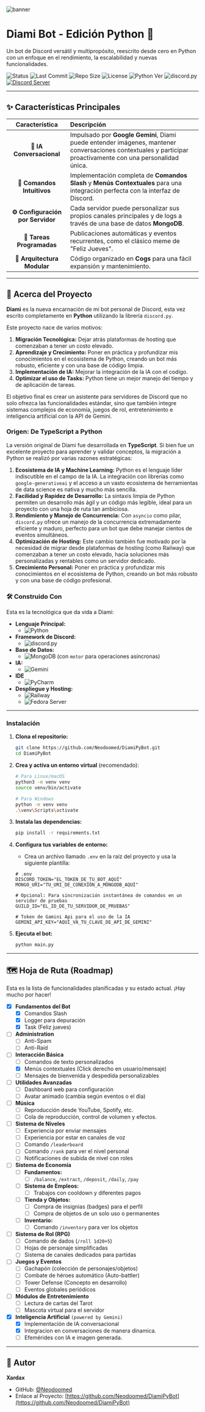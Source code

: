 
![banner](assets/readme/Diami-Banner.png)

# Diami Bot - Edición Python 🐍
  
Un bot de Discord versátil y multipropósito, reescrito desde cero en Python con un enfoque en el rendimiento, la escalabilidad y nuevas funcionalidades.


<!-- Badges -->
![Status](https://img.shields.io/badge/Status-En%20Desarrollo-blue)
![Last Commit](https://img.shields.io/github/last-commit/Neodoomed/DiamiPyBot)
![Repo Size](https://img.shields.io/github/repo-size/Neodoomed/DiamiPyBot)
![License](https://img.shields.io/github/license/Neodoomed/DiamiPyBot)
![Python Ver](https://img.shields.io/badge/Python-3.10%2B-blue?logo=python)
![discord.py](https://img.shields.io/badge/discord.py-v2.3.2-blue?logo=discord&logoColor=white)
[![Discord Server](https://discordapp.com/api/guilds/774727090188320808/embed.png)](https://discord.com/invite/3x8uMdpeHR)

---
## ✨ Características Principales

| Característica | Descripción |
| :---: | :--- |
| **🧠 IA Conversacional** | Impulsado por **Google Gemini**, Diami puede entender imágenes, mantener conversaciones contextuales y participar proactivamente con una personalidad única. |
| **🤖 Comandos Intuitivos** | Implementación completa de **Comandos Slash** y **Menús Contextuales** para una integración perfecta con la interfaz de Discord. |
| **⚙️ Configuración por Servidor** | Cada servidor puede personalizar sus propios canales principales y de logs a través de una base de datos **MongoDB**. |
| **📅 Tareas Programadas** | Publicaciones automáticas y eventos recurrentes, como el clásico meme de "Feliz Jueves". |
| **🧩 Arquitectura Modular** | Código organizado en **Cogs** para una fácil expansión y mantenimiento. |


---
## 📖 Acerca del Proyecto

**Diami** es la nueva encarnación de mi bot personal de Discord, esta vez escrito completamente en **Python** utilizando la librería `discord.py`.

Este proyecto nace de varios motivos:
1.  **Migración Tecnológica:** Dejar atrás plataformas de hosting que comenzaban a tener un costo elevado.
2.  **Aprendizaje y Crecimiento:** Poner en práctica y profundizar mis conocimientos en el ecosistema de Python, creando un bot más robusto, eficiente y con una base de código limpia.
3.  **Implementación de IA:** Mejorar la integración de la IA con el codigo.
4.  **Optimizar el uso de Tasks:** Python tiene un mejor manejo del tiempo y de aplicación de tareas.

El objetivo final es crear un asistente para servidores de Discord que no solo ofrezca las funcionalidades estándar, sino que también integre sistemas complejos de economía, juegos de rol, entretenimiento e inteligencia artificial con la API de Gemini.

### Origen: De TypeScript a Python

La versión original de Diami fue desarrollada en **TypeScript**. Si bien fue un excelente proyecto para aprender y validar conceptos, la migración a Python se realizó por varias razones estratégicas:

1.  **Ecosistema de IA y Machine Learning:** Python es el lenguaje líder indiscutible en el campo de la IA. La integración con librerías como `google-generativeai` y el acceso a un vasto ecosistema de herramientas de data science es nativa y mucho más sencilla.
2.  **Facilidad y Rapidez de Desarrollo:** La sintaxis limpia  de Python permiten un desarrollo más ágil y un código más legible, ideal para un proyecto con una hoja de ruta tan ambiciosa.
3.  **Rendimiento y Manejo de Concurrencia:** Con `asyncio` como pilar, `discord.py` ofrece un manejo de la concurrencia extremadamente eficiente y maduro, perfecto para un bot que debe manejar cientos de eventos simultáneos.
4.  **Optimización de Hosting:** Este cambio también fue motivado por la necesidad de migrar desde plataformas de hosting (como Railway) que comenzaban a tener un costo elevado, hacia soluciones más personalizadas y rentables como un servidor dedicado.
5.  **Crecimiento Personal:** Poner en práctica y profundizar mis conocimientos en el ecosistema de Python, creando un bot más robusto y con una base de código profesional.
<!-- Aquí es un excelente lugar para una captura de pantalla de un comando en acción -->
<!-- ![Ejemplo del Bot](URL_DE_LA_CAPTURA_DE_PANTALLA.png) -->

### 🛠️ Construido Con

Esta es la tecnológica que da vida a Diami:

*   **Lenguaje Principal:**
    *   ![Python](https://img.shields.io/badge/Python-3776AB?style=for-the-badge&logo=python&logoColor=white)
*   **Framework de Discord:**
    *   ![discord.py](https://img.shields.io/badge/discord.py-5865F2?style=for-the-badge&logo=discord&logoColor=white)
*   **Base de Datos:**
    *   ![MongoDB](https://img.shields.io/badge/MongoDB-47A248?style=for-the-badge&logo=mongodb&logoColor=white) (con `motor` para operaciones asíncronas)
*   **IA:**
    *   ![Gemini](https://img.shields.io/badge/Google%20Gemini-8E77F0?style=for-the-badge&logo=google-gemini&logoColor=white)
*   **IDE**
    *   ![PyCharm](https://img.shields.io/badge/pycharm-143?style=for-the-badge&logo=pycharm&logoColor=black&color=black&labelColor=green)
*   **Despliegue y Hosting:**
    *   ![Railway](https://img.shields.io/badge/Railway-131415?style=for-the-badge&logo=railway&logoColor=white)
    *   ![Fedora Server](https://img.shields.io/badge/Fedora%20Server-51A2DA?style=for-the-badge&logo=fedora&logoColor=white)

---

### Instalación

1.  **Clona el repositorio:**
    ```sh
    git clone https://github.com/Neodoomed/DiamiPyBot.git
    cd DiamiPyBot
    ```

2.  **Crea y activa un entorno virtual** (recomendado):
    ```sh
    # Para Linux/macOS
    python3 -m venv venv
    source venv/bin/activate
    
    # Para Windows
    python -m venv venv
    .\venv\Scripts\activate
    ```

3.  **Instala las dependencias:**
    ```sh
    pip install -r requirements.txt
    ```

4.  **Configura tus variables de entorno:**
    *   Crea un archivo llamado `.env` en la raíz del proyecto y usa la siguiente plantilla:
    ```env
    # .env
    DISCORD_TOKEN="EL_TOKEN_DE_TU_BOT_AQUÍ"
    MONGO_URI="TU_URI_DE_CONEXIÓN_A_MONGODB_AQUÍ"
    
    # Opcional: Para sincronización instantánea de comandos en un servidor de pruebas
    GUILD_ID="EL_ID_DE_TU_SERVIDOR_DE_PRUEBAS"

    # Token de Gamini Api para el uso de la IA
    GEMINI_API_KEY="AQUÍ_VA_TU_CLAVE_DE_API_DE_GEMINI"
    ```

5.  **Ejecuta el bot:**
    ```sh
    python main.py
    ```

---

## 🗺️ Hoja de Ruta (Roadmap)

Esta es la lista de funcionalidades planificadas y su estado actual. ¡Hay mucho por hacer!

- [x] **Fundamentos del Bot**
  - [x] Comandos Slash
  - [x] Logger para depuración
  - [x] Task (Feliz jueves)
- [ ] **Administration**
  - [ ] Anti-Spam
  - [ ] Anti-Raid
- [ ] **Interacción Básica**
  - [ ] Comandos de texto personalizados
  - [x] Menús contextuales (Click derecho en usuario/mensaje)
  - [ ] Mensajes de bienvenida y despedida personalizables
- [ ] **Utilidades Avanzadas**
  - [ ] Dashboard web para configuración
  - [ ] Avatar animado (cambia según eventos o el día)
- [ ] **Música**
  - [ ] Reproducción desde YouTube, Spotify, etc.
  - [ ] Cola de reproducción, control de volumen y efectos.
- [ ] **Sistema de Niveles**
  - [ ] Experiencia por enviar mensajes
  - [ ] Experiencia por estar en canales de voz
  - [ ] Comando `/leaderboard`
  - [ ] Comando `/rank` para ver el nivel personal
  - [ ] Notificaciones de subida de nivel con roles
- [ ] **Sistema de Economía**
  - [ ] **Fundamentos:**
    - [ ] `/balance`, `/extract`, `/deposit`, `/daily`, `/pay`
  - [ ] **Sistema de Empleos:**
    - [ ] Trabajos con cooldown y diferentes pagos
  - [ ] **Tienda y Objetos:**
    - [ ] Compra de insignias (badges) para el perfil
    - [ ] Compra de objetos de un solo uso o permanentes
  - [ ] **Inventario:**
    - [ ] Comando `/inventory` para ver los objetos
- [ ] **Sistema de Rol (RPG)**
  - [ ] Comando de dados (`/roll 1d20+5`)
  - [ ] Hojas de personaje simplificadas
  - [ ] Sistema de canales dedicados para partidas
- [ ] **Juegos y Eventos**
  - [ ] Gachapón (colección de personajes/objetos)
  - [ ] Combate de héroes automático (Auto-battler)
  - [ ] Tower Defense (Concepto en desarrollo)
  - [ ] Eventos globales periódicos
- [ ] **Módulos de Entretenimiento**
  - [ ] Lectura de cartas del Tarot
  - [ ] Mascota virtual para el servidor
- [x] **Inteligencia Artificial** `(powered by Gemini)`
  - [x] Implementación de IA conversacional 
  - [x] Integracion en conversaciones de manera dinamica.
  - [ ] Efemérides con IA e imagen generada.

---

## 👤 Autor

**Xardax**

*   GitHub: [@Neodoomed](https://github.com/Neodoomed/)
*   Enlace al Proyecto: [https://github.com/Neodoomed/DiamiPyBot](https://github.com/Neodoomed/DiamiPyBot)